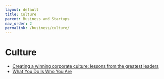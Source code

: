 ```yaml
---
layout: default
title: Culture
parent: Business and Startups
nav_order: 2
permalink: /business/culture/
---
```


# Culture

- [Creating a winning corporate culture: lessons from the greatest leaders](https://www.welcometothejungle.com/en/articles/ben-horowitz-culture-corporate-book)
- [What You Do Is Who You Are](https://a16z.com/book/whatyoudo/)